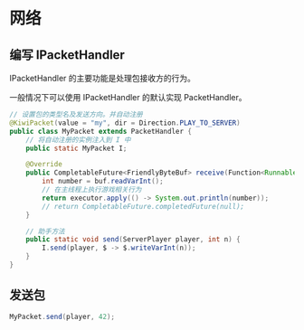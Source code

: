 # 网络

## 编写 IPacketHandler

IPacketHandler 的主要功能是处理包接收方的行为。

一般情况下可以使用 IPacketHandler 的默认实现 PacketHandler。

```java
// 设置包的类型名及发送方向。并自动注册
@KiwiPacket(value = "my", dir = Direction.PLAY_TO_SERVER)
public class MyPacket extends PacketHandler {
	// 将自动注册的实例注入到 I 中
	public static MyPacket I;

	@Override
	public CompletableFuture<FriendlyByteBuf> receive(Function<Runnable, CompletableFuture<FriendlyByteBuf>> executor, FriendlyByteBuf buf, ServerPlayer responseSender) {
		int number = buf.readVarInt();
		// 在主线程上执行游戏相关行为
		return executor.apply(() -> System.out.println(number));
		// return CompletableFuture.completedFuture(null);
	}

	// 助手方法
	public static void send(ServerPlayer player, int n) {
		I.send(player, $ -> $.writeVarInt(n));
	}
}
```

## 发送包

```java
MyPacket.send(player, 42);
```
